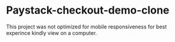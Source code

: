 # Paystack-checkout-demo-clone
This project was not optimized for mobile responsiveness for best experince kindly view on a computer.
